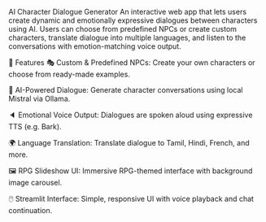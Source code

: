 AI Character Dialogue Generator
An interactive web app that lets users create dynamic and emotionally expressive dialogues between characters using AI. Users can choose from predefined NPCs or create custom characters, translate dialogue into multiple languages, and listen to the conversations with emotion-matching voice output.

<!-- Replace with an actual screenshot if you want -->

🚀 Features
🎭 Custom & Predefined NPCs: Create your own characters or choose from ready-made examples.

💬 AI-Powered Dialogue: Generate character conversations using local Mistral via Ollama.

🔈 Emotional Voice Output: Dialogues are spoken aloud using expressive TTS (e.g. Bark).

🌍 Language Translation: Translate dialogue to Tamil, Hindi, French, and more.

🖼️ RPG Slideshow UI: Immersive RPG-themed interface with background image carousel.

🖱️ Streamlit Interface: Simple, responsive UI with voice playback and chat continuation.
